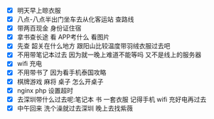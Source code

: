 - [x] 明天早上晾衣服
- [x] 八点-八点半出门坐车去从化客运站 查路线
- [x] 带两百现金 身份证住宿
- [x] 拿书查长途 看 APP考什么 看图片
- [x] 先查 韶关在什么地方 跟阳山比较温度带羽绒衣服过去吧
- [x] 不用带笔记本过去 因为就一晚上难道不能等吗 又不是线上的服务器
- [x] wifi 充电
- [x] 不用带书了 因为看手机泰国攻略
- [x] 棋牌游戏 麻将 桌子 怎么开桌子
- [x] nginx php 设置超时
- [x] 去深圳带什么过去呢:笔记本 书 一套衣服 记得手机 wifi 充好电再过去
- [x] 中午回来 洗个澡就过去深圳 晚上去找紫薇
